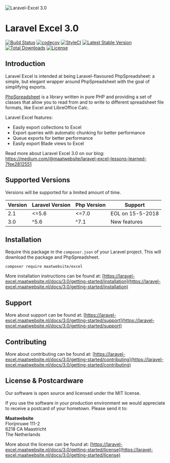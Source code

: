 ![Laravel-Excel 3.0](https://user-images.githubusercontent.com/7728097/37357058-b96e8d98-26e7-11e8-94a7-68f1f6fab99a.jpg)


# Laravel Excel 3.0

[![Build Status](https://travis-ci.org/Maatwebsite/Laravel-Excel.svg?branch=3.0)](https://travis-ci.org/Maatwebsite/Laravel-Excel)
[![codecov](https://codecov.io/gh/Maatwebsite/Laravel-Excel/branch/3.0/graph/badge.svg)](https://codecov.io/gh/Maatwebsite/Laravel-Excel)
[![StyleCI](https://styleci.io/repos/14259390/shield?branch=3.0)](https://styleci.io/repos/14259390)
[![Latest Stable Version](https://poser.pugx.org/maatwebsite/excel/v/stable.png)](https://packagist.org/packages/maatwebsite/excel)
[![Total Downloads](https://poser.pugx.org/maatwebsite/excel/downloads.png)](https://packagist.org/packages/maatwebsite/excel)
[![License](https://poser.pugx.org/maatwebsite/excel/license.png)](https://packagist.org/packages/maatwebsite/excel)

## Introduction

Laravel Excel is intended at being Laravel-flavoured PhpSpreadsheet: a simple, but elegant wrapper around PhpSpreadsheet with the goal of simplifying
exports. 

[PhpSpreadsheet](https://phpspreadsheet.readthedocs.io/) is a library written in pure PHP and providing a set of classes that allow you to read from and to write to different spreadsheet file formats, like Excel and LibreOffice Calc.

Laravel Excel features:

* Easily export collections to Excel
* Export queries with automatic chunking for better performance
* Queue exports for better performance
* Easily export Blade views to Excel

Read more about Laravel Excel 3.0 on our blog: https://medium.com/@maatwebsite/laravel-excel-lessons-learned-7fee2812551

## Supported Versions

Versions will be supported for a limited amount of time.

| Version | Laravel Version | Php Version | Support |
|---- |----|----|----|
| 2.1 | <=5.6 | <=7.0 | EOL on 15-5-2018 |
| 3.0 | ^5.6 |  ^7.1 | New features |

## Installation

Require this package in the `composer.json` of your Laravel project. This will download the package and PhpSpreadsheet.

```
composer require maatwebsite/excel
```

More installation instructions can be found at: [https://laravel-excel.maatwebsite.nl/docs/3.0/getting-started/installation](https://laravel-excel.maatwebsite.nl/docs/3.0/getting-started/installation)

## Support

More about support can be found at: [https://laravel-excel.maatwebsite.nl/docs/3.0/getting-started/support](https://laravel-excel.maatwebsite.nl/docs/3.0/getting-started/support)

## Contributing

More about contributing can be found at: [https://laravel-excel.maatwebsite.nl/docs/3.0/getting-started/contributing](https://laravel-excel.maatwebsite.nl/docs/3.0/getting-started/contributing)

## License & Postcardware

Our software is open source and licensed under the MIT license.

If you use the software in your production environment we would appreciate to receive a postcard of your hometown. Please send it to:

**Maatwebsite**  
Florijnruwe 111-2  
6218 CA Maastricht  
The Netherlands  

More about the license can be found at: [https://laravel-excel.maatwebsite.nl/docs/3.0/getting-started/license](https://laravel-excel.maatwebsite.nl/docs/3.0/getting-started/license)
